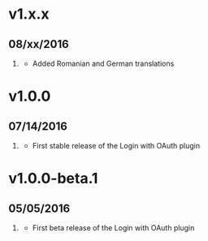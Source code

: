 # v1.x.x
## 08/xx/2016

1. [](#improved)
    * Added Romanian and German translations

# v1.0.0
## 07/14/2016

1. [](#new)
    * First stable release of the Login with OAuth plugin

# v1.0.0-beta.1
## 05/05/2016

1. [](#new)
    * First beta release of the Login with OAuth plugin
